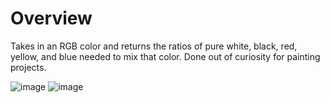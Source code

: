 # Overview
Takes in an RGB color and returns the ratios of pure white, black, red, yellow, and blue needed to mix that color. Done out of curiosity for painting projects.

![image](https://github.com/user-attachments/assets/829fd9a0-c4be-49a0-8876-27d2ee398cf6)
![image](https://github.com/user-attachments/assets/a82d17a6-30e5-4f7f-8b3a-54325389cc14)


